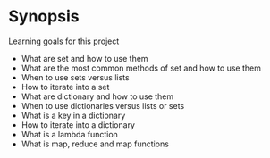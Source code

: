 # Synopsis
Learning goals for this project

+ What are set and how to use them
+ What are the most common methods of set and how to use them
+ When to use sets versus lists
+ How to iterate into a set
+ What are dictionary and how to use them
+ When to use dictionaries versus lists or sets
+ What is a key in a dictionary
+ How to iterate into a dictionary
+ What is a lambda function
+ What is map, reduce and map functions